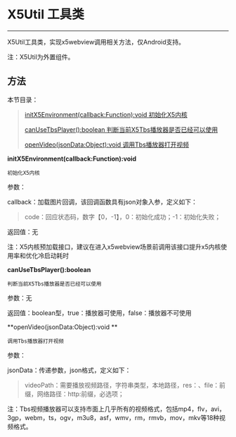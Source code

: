 # X5Util 工具类


-----------------

X5Util工具类，实现x5webview调用相关方法，仅Android支持。

注：X5Util为外置组件。

<h2 id="cidd_1">方法</h2>

本节目录：

> [initX5Environment(callback:Function):void 初始化X5内核](#ff_0)
> 
> [canUseTbsPlayer():boolean 判断当前X5Tbs播放器是否已经可以使用](#ff_1)
> 
> [openVideo(jsonData:Object):void 调用Tbs播放器打开视频](#ff_2)

<span id="ff_0">**initX5Environment(callback:Function):void**</span>

<code>初始化X5内核</code>

参数：

callback：加载图片回调，该回调函数具有json对象入参，定义如下：

> code：回应状态码，数字【0，-1】，0：初始化成功；-1：初始化失败；

返回值：无

注：X5内核预加载接口，建议在进入x5webview场景前调用该接口提升x5内核使用率和优化冷启动耗时

<span id="ff-1">**canUseTbsPlayer():boolean**</span>

<code>判断当前X5Tbs播放器是否已经可以使用</code>

参数：无

返回值：boolean型，true：播放器可使用，false：播放器不可使用



<span id="ff_2">**openVideo(jsonData:Object):void **</span>

<code>调用Tbs播放器打开视频</code>

参数：

jsonData：传递参数，json格式，定义如下：

> videoPath：需要播放视频路径，字符串类型，本地路径，res：、file：前缀，网络路径：http:前缀，必选项；

注：Tbs视频播放器可以支持市面上几乎所有的视频格式，包括mp4，flv，avi，3gp，webm，ts，ogv，m3u8，asf，wmv，rm，rmvb，mov，mkv等18种视频格式。


